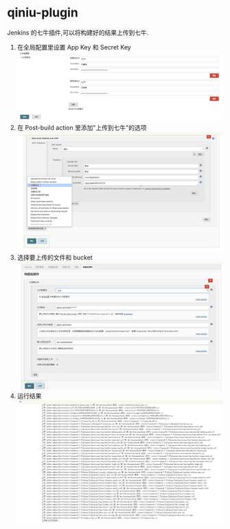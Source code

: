 # qiniu-plugin
Jenkins 的七牛插件,可以将构建好的结果上传到七牛.

1. 在全局配置里设置 App Key 和 Secret Key
![](./resources/globalconfigure.png)
2. 在 Post-build action 里添加"上传到七牛"的选项
![](./resources/projectoption.png)
3. 选择要上传的文件和 bucket
![](./resources/projectconfigure.png)
4. 运行结果
![](./resources/projectbuildconsole.png)
